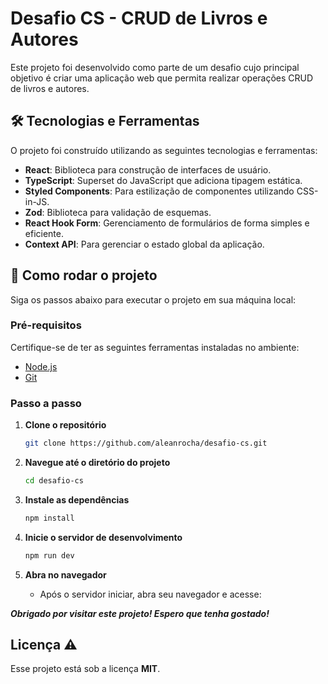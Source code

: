 # Desafio CS - CRUD de Livros e Autores

Este projeto foi desenvolvido como parte de um desafio cujo principal objetivo é criar uma aplicação web que permita realizar operações CRUD de livros e autores.

## 🛠 Tecnologias e Ferramentas

O projeto foi construído utilizando as seguintes tecnologias e ferramentas:

- **React**: Biblioteca para construção de interfaces de usuário.
- **TypeScript**: Superset do JavaScript que adiciona tipagem estática.
- **Styled Components**: Para estilização de componentes utilizando CSS-in-JS.
- **Zod**: Biblioteca para validação de esquemas.
- **React Hook Form**: Gerenciamento de formulários de forma simples e eficiente.
- **Context API**: Para gerenciar o estado global da aplicação.

## 🚀 Como rodar o projeto

Siga os passos abaixo para executar o projeto em sua máquina local:

### Pré-requisitos

Certifique-se de ter as seguintes ferramentas instaladas no ambiente:
- [Node.js](https://nodejs.org/)
- [Git](https://git-scm.com/)

### Passo a passo

1. **Clone o repositório**
     ```bash
     git clone https://github.com/aleanrocha/desafio-cs.git
     ```

2. **Navegue até o diretório do projeto**
     ```bash
     cd desafio-cs
     ```

3. **Instale as dependências**
     ```bash
     npm install
     ```

4. **Inicie o servidor de desenvolvimento**
     ```bash
     npm run dev
     ```

5. **Abra no navegador**
   - Após o servidor iniciar, abra seu navegador e acesse: 

***Obrigado por visitar este projeto! Espero que tenha gostado!***

## Licença ⚠️

Esse projeto está sob a licença **MIT**.


